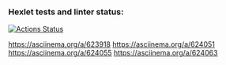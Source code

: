 ### Hexlet tests and linter status:
[![Actions Status](https://github.com/Astreytal987/frontend-project-44/actions/workflows/hexlet-check.yml/badge.svg)](https://github.com/Astreytal987/frontend-project-44/actions)

https://asciinema.org/a/623918
https://asciinema.org/a/624051
https://asciinema.org/a/624055
https://asciinema.org/a/624063